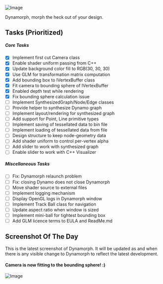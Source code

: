 ![Image](https://raw.github.com/ikeough/Dynamo/master/doc/distrib/Images/dynamo_logo_dark.png) 

Dynamorph, morph the heck out of your design.

## Tasks (Prioritized) ##

##### Core Tasks #####
- [x] Implement first cut Camera class
- [x] Enable shader uniform passing from C++
- [x] Update background color fill to RGB(30, 30, 30)
- [x] Use GLM for transformation matrix computation
- [x] Add bounding box to IVertexBuffer class
- [x] Fit camera to bounding sphere of IVertexBuffer
- [x] Enabled depth test while rendering
- [x] Fix bounding sphere calculation issue
- [ ] Implement SynthesizedGraph/Node/Edge classes
- [ ] Provide helper to synthesize Dynamo graph 
- [ ] Implement layout/rendering for synthesized graph
- [ ] Add support for Point, Line primitive types
- [ ] Implement saving of tessellated data to bin file
- [ ] Implement loading of tessellated data from file
- [ ] Design structure to keep node-geometry data
- [ ] Add shader uniform to control per-vertex alpha
- [ ] Add slider to work with synthesized graph
- [ ] Enable slider to work with C++ Visualizer

##### Miscellaneous Tasks #####
- [ ] Fix: Dynamorph relaunch problem
- [ ] Fix: closing Dynamo does not close Dynamorph
- [ ] Move shader source to external files
- [ ] Implement logging mechanism
- [ ] Display OpenGL logs in Dynamorph window
- [ ] Implement Track Ball class for navigation
- [ ] Update aspect ratio when window is sized
- [ ] Implement mini-ball for tightest bounding box
- [ ] Add GLM licence terms to EULA and ReadMe.md

## Screenshot Of The Day ##
This is the latest screenshot of Dynamorph. It will be updated as and when there is any visible change to Dynamorph to reflect the latest development.

#### Camera is now fitting to the bounding sphere! :) ####
![Image](https://raw.githubusercontent.com/Benglin/Dynamo/Recharge_Ben/src/Extensions/Dynamorph/dynamorph-screen.png)
